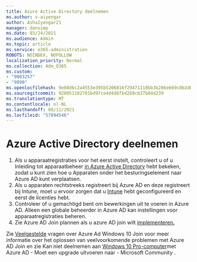 ```yaml
---
title: Azure Active Directory deelnemen
ms.author: v-aiyengar
author: AshaIyengar21
manager: dansimp
ms.date: 03/24/2021
ms.audience: Admin
ms.topic: article
ms.service: o365-administration
ROBOTS: NOINDEX, NOFOLLOW
localization_priority: Normal
ms.collection: Adm_O365
ms.custom:
- "9003257"
- "9890"
ms.openlocfilehash: 9e08d6c2a4553e395b5206816f29471118bb3b286e669c0b2d07a740e2a3c749
ms.sourcegitcommit: 920051182781bd97ce4d4d6fbd268cb37b84d239
ms.translationtype: MT
ms.contentlocale: nl-NL
ms.lasthandoff: 08/11/2021
ms.locfileid: "57894546"
---
```

# <a name="azure-active-directory-join"></a>Azure Active Directory deelnemen

1. Als u apparaatregistraties voor het eerst instelt, controleert u of u Inleiding tot apparaatbeheer [in Azure Active Directory](https://docs.microsoft.com/azure/active-directory/devices/overview) hebt bekeken, zodat u kunt zien hoe u Apparaten onder het besturingselement naar Azure AD kunt verplaatsen. 
1. Als u apparaten rechtstreeks registreert bij Azure AD en deze registreert bij Intune, moet u ervoor zorgen [](https://docs.microsoft.com/mem/intune/fundamentals/licenses-assign) dat u [Intune](https://docs.microsoft.com/mem/intune/enrollment/device-enrollment) hebt geconfigureerd en eerst de licenties hebt.
1. Controleer of u gemachtigd bent om bewerkingen uit te voeren in Azure AD. Alleen een globale beheerder in Azure AD kan instellingen voor apparaatregistraties beheren.
1. Zie Azure AD Join plannen als u azure AD join wilt [implementeren.](https://docs.microsoft.com/azure/active-directory/devices/azureadjoin-plan)

Zie [Veelgestelde](https://docs.microsoft.com/azure/active-directory/devices/faq) vragen over Azure Ad Windows 10 Join voor meer informatie over het oplossen van veelvoorkomende problemen met Azure AD Join en zie Kan niet deelnemen aan [Windows 10 Pro-computer](https://answers.microsoft.com/en-us/msoffice/forum/msoffice_install-mso_win10-mso_365hp/unable-to-join-windows-10-pro-machine-to-azure-ad/abb1ca7d-b317-45ec-a628-e1c10eae2900)met Azure AD - Moet een upgrade uitvoeren naar - Microsoft Community .
